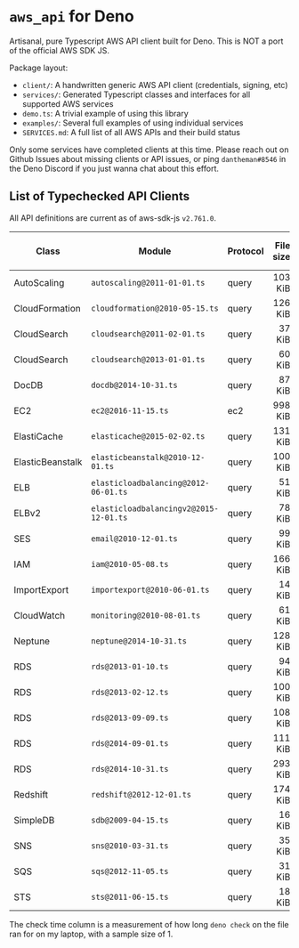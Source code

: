 # `aws_api` for Deno

Artisanal, pure Typescript AWS API client built for Deno. This is NOT a port of the official AWS SDK JS.

Package layout:

* `client/`: A handwritten generic AWS API client (credentials, signing, etc)
* `services/`: Generated Typescript classes and interfaces for all supported AWS services
* `demo.ts`: A trivial example of using this library
* `examples/`: Several full examples of using individual services
* `SERVICES.md`: A full list of all AWS APIs and their build status

Only some services have completed clients at this time. Please reach out on Github Issues about missing clients or API issues, or ping `dantheman#8546` in the Deno Discord if you just wanna chat about this effort.

## List of Typechecked API Clients

[//]: # (Generated Content Barrier)

All API definitions are current as of aws-sdk-js `v2.761.0`.

| Class | Module | Protocol | File size | Approx check time |
| --- | --- | --- | ---: | ---: |
| AutoScaling | `autoscaling@2011-01-01.ts` | query | 103 KiB | 1.2 sec |
| CloudFormation | `cloudformation@2010-05-15.ts` | query | 126 KiB | 1.6 sec |
| CloudSearch | `cloudsearch@2011-02-01.ts` | query | 37 KiB | 0.8 sec |
| CloudSearch | `cloudsearch@2013-01-01.ts` | query | 60 KiB | 1.0 sec |
| DocDB | `docdb@2014-10-31.ts` | query | 87 KiB | 1.3 sec |
| EC2 | `ec2@2016-11-15.ts` | ec2 | 998 KiB | 6.1 sec |
| ElastiCache | `elasticache@2015-02-02.ts` | query | 131 KiB | 1.8 sec |
| ElasticBeanstalk | `elasticbeanstalk@2010-12-01.ts` | query | 100 KiB | 1.5 sec |
| ELB | `elasticloadbalancing@2012-06-01.ts` | query | 51 KiB | 1.1 sec |
| ELBv2 | `elasticloadbalancingv2@2015-12-01.ts` | query | 78 KiB | 1.3 sec |
| SES | `email@2010-12-01.ts` | query | 99 KiB | 1.4 sec |
| IAM | `iam@2010-05-08.ts` | query | 166 KiB | 3.1 sec |
| ImportExport | `importexport@2010-06-01.ts` | query | 14 KiB | 1.2 sec |
| CloudWatch | `monitoring@2010-08-01.ts` | query | 61 KiB | 3.4 sec |
| Neptune | `neptune@2014-10-31.ts` | query | 128 KiB | 2.7 sec |
| RDS | `rds@2013-01-10.ts` | query | 94 KiB | 2.0 sec |
| RDS | `rds@2013-02-12.ts` | query | 100 KiB | 1.9 sec |
| RDS | `rds@2013-09-09.ts` | query | 108 KiB | 2.0 sec |
| RDS | `rds@2014-09-01.ts` | query | 111 KiB | 2.0 sec |
| RDS | `rds@2014-10-31.ts` | query | 293 KiB | 3.9 sec |
| Redshift | `redshift@2012-12-01.ts` | query | 174 KiB | 2.8 sec |
| SimpleDB | `sdb@2009-04-15.ts` | query | 16 KiB | 0.8 sec |
| SNS | `sns@2010-03-31.ts` | query | 35 KiB | 0.9 sec |
| SQS | `sqs@2012-11-05.ts` | query | 31 KiB | 0.9 sec |
| STS | `sts@2011-06-15.ts` | query | 18 KiB | 0.8 sec |

[//]: # (Generated Content Barrier)

The check time column is a measurement of how long `deno check` on the file ran for on my laptop, with a sample size of 1.
